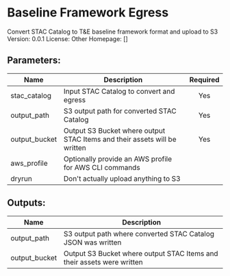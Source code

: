 # Baseline Framework Egress
Convert STAC Catalog to T&E baseline framework format and upload to S3
Version: 0.0.1
License: Other
Homepage: []

## Parameters:
Name|Description|Required
---|---|:---:
stac_catalog|Input STAC Catalog to convert and egress|Yes
output_path|S3 output path for converted STAC Catalog|Yes
output_bucket|Output S3 Bucket where output STAC Items and their assets will be written|Yes
aws_profile|Optionally provide an AWS profile for AWS CLI commands|
dryrun|Don't actually upload anything to S3|

## Outputs:
Name|Description
---|---
output_path|S3 output path where converted STAC Catalog JSON was written
output_bucket|Output S3 Bucket where output STAC Items and their assets were written
